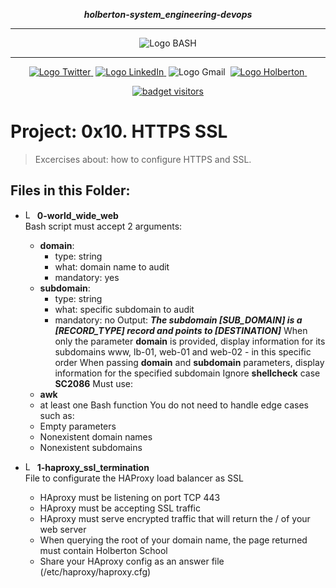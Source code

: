 <div align=center>

***holberton-system_engineering-devops***
<hr />
 <img src="https://raw.githubusercontent.com/jepez90/jepez90.github.io/master/img/Readme_media/banner_shell.svg" alt="Logo BASH" style="max-width:80%;">
 <hr />
<a href="https://twitter.com/Jepez90"><img src="https://img.shields.io/twitter/url?label=%40Jepez90&style=social&url=https%3A%2F%2Ftwitter.com%2FJepez90" alt="Logo Twitter">&nbsp;</a>
<a href="https://www.linkedin.com/in/jepez90/"><img src="https://img.shields.io/badge/jepez90-%230077B5.svg?&logo=linkedin&logoColor=white" alt="Logo LinkedIn">&nbsp;</a>
<img src="https://img.shields.io/badge/jepez90-white?style=flat&logo=gmail" alt="Logo Gmail">&nbsp;
<a href="https://twitter.com/HolbertonCOL"><img src="https://img.shields.io/badge/Holberton_School-red" alt="Logo Holberton">&nbsp;</a>

<a href="https://github.com/jepez90"><img src="https://visitor-badge.glitch.me/badge?page_id=jepez90.system_engineering-devops.0x10" alt="badget visitors"></a>
</div>

# Project: 0x10. HTTPS SSL

> Excercises about: how to configure HTTPS and SSL.


## Files in this Folder:

* <img src="https://raw.githubusercontent.com/jepez90/jepez90.github.io/master/img/Readme_media/logo_shell.svg" alt="Logo Shell" height="15"> **0-world_wide_web**<br />
Bash script must accept 2 arguments:
    * **domain**:
        * type: string
        * what: domain name to audit
        * mandatory: yes
    * **subdomain**:
        * type: string
        * what: specific subdomain to audit
        * mandatory: no
Output: ***The subdomain [SUB_DOMAIN] is a [RECORD_TYPE] record and points to [DESTINATION]***
When only the parameter **domain** is provided, display information for its subdomains www, lb-01, web-01 and web-02 - in this specific order
When passing **domain** and **subdomain** parameters, display information for the specified subdomain
Ignore **shellcheck** case **SC2086**
Must use:
    * **awk**
    * at least one Bash function
You do not need to handle edge cases such as:
    * Empty parameters
    * Nonexistent domain names
    * Nonexistent subdomains

* <img src="https://raw.githubusercontent.com/jepez90/jepez90.github.io/master/img/Readme_media/logo_shell.svg" alt="Logo Shell" height="15"> **1-haproxy_ssl_termination**<br />
File to configurate the HAProxy load balancer as SSL
    * HAproxy must be listening on port TCP 443
    * HAproxy must be accepting SSL traffic
    * HAproxy must serve encrypted traffic that will return the / of your web server
    * When querying the root of your domain name, the page returned must contain Holberton School
    * Share your HAproxy config as an answer file (/etc/haproxy/haproxy.cfg)
